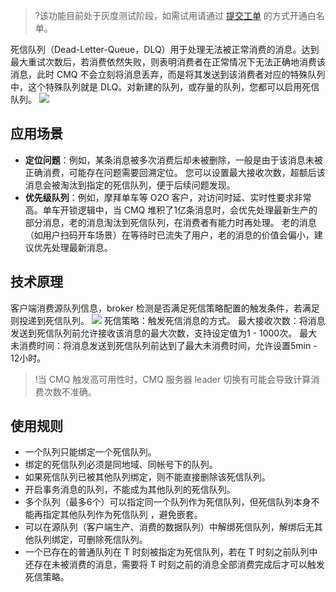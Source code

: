 >?该功能目前处于灰度测试阶段，如需试用请通过 [提交工单](https://console.cloud.tencent.com/workorder/category?level1_id=6&level2_id=335&source=0&data_title=%E6%B6%88%E6%81%AF%E9%98%9F%E5%88%97CMQ/CKAFKA/IoT%20MQ&step=1) 的方式开通白名单。

死信队列（Dead-Letter-Queue，DLQ）用于处理无法被正常消费的消息。达到最大重试次数后，若消费依然失败，则表明消费者在正常情况下无法正确地消费该消息，此时 CMQ 不会立刻将消息丢弃，而是将其发送到该消费者对应的特殊队列中，这个特殊队列就是 DLQ。对新建的队列，或存量的队列，您都可以启用死信队列。
![](https://main.qcloudimg.com/raw/a6b0509e96d9e6c877ae4cc8b4b59575.png)


## 应用场景
- **定位问题**：例如，某条消息被多次消费后却未被删除，一般是由于该消息未被正确消费，可能存在问题需要回溯定位。 您可以设置最大接收次数，超额后该消息会被淘汰到指定的死信队列，便于后续问题发现。
- **优先级队列**：例如，摩拜单车等 O2O 客户，对访问时延、实时性要求非常高。单车开锁逻辑中，当 CMQ 堆积了1亿条消息时，会优先处理最新生产的部分消息，老的消息淘汰到死信队列，在消费者有能力时再处理。
老的消息（如用户扫码开车场景）在等待时已流失了用户，老的消息的价值会偏小，建议优先处理最新消息。

## 技术原理
客户端消费源队列信息，broker 检测是否满足死信策略配置的触发条件，若满足则投递到死信队列。
![](https://main.qcloudimg.com/raw/630bdd841ef353e335b89cf252c58a90.png)
死信策略：触发死信消息的方式。
最大接收次数：将消息发送到死信队列前允许接收该消息的最大次数，支持设定值为1 - 1000次。
最大未消费时间：将消息发送到死信队列前达到了最大未消费时间，允许设置5min - 12小时。
>!当 CMQ 触发高可用性时，CMQ 服务器 leader 切换有可能会导致计算消费次数不准确。

## 使用规则
- 一个队列只能绑定一个死信队列。
- 绑定的死信队列必须是同地域、同帐号下的队列。 
- 如果死信队列已被其他队列绑定，则不能直接删除该死信队列。
- 开启事务消息的队列，不能成为其他队列的死信队列。
- 多个队列（最多6个）可以指定同一个队列作为死信队列，但死信队列本身不能再指定其他队列作为死信队列 ，避免嵌套。
- 可以在源队列（客户端生产、消费的数据队列）中解绑死信队列，解绑后无其他队列绑定，可删除死信队列。
- 一个已存在的普通队列在 T 时刻被指定为死信队列，若在 T 时刻之前队列中还存在未被消费的消息，需要将 T 时刻之前的消息全部消费完成后才可以触发死信策略。

